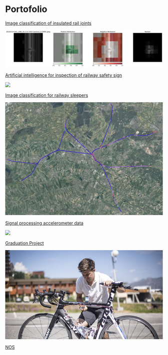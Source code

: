 <link rel="stylesheet" href="../styles.css">

# Portofolio



[Image classification of insulated rail joints](/projects/ESlassen.md)

<img src="images/gradcam.jpeg?raw=true"/>

[Artificial intelligence for inspection of railway safety sign ](/projects/signs.md)

<img src="images/signs.png?raw=true"/>

[Image classification for railway sleepers](/projects/dwarsliggers.md)

<img src="images/dwarsliggers.png?raw=true"/>


[Signal processing accelerometer data](/projects/InfraMonitoring.md) 

<img src="https://www.researchgate.net/profile/Alireza-Qazizadeh/publication/322699553/figure/fig10/AS:586710375206916@1516894062393/Filtered-acceleration-data-measured-from-Alvik-to-Stora-Mossen-run-7.png?raw=true"/>


[Graduation Project](/projects/graduation.md) 

<img src="images/descending.jpeg?raw=true"/>

[NOS](https://nos.nl/op3/artikel/2071886-kort-door-de-bocht-deze-fiets-helpt-wielrenners-met-dalen)





